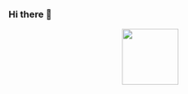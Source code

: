### Hi there 👋
<div id="header" align="center">
  <img src="https://media.giphy.com/media/ny7UCd6JETnmE/giphy.gif" width="100"/>
</div>



<!--
**Muzic13/muzic13** is a ✨ _special_ ✨ repository because its `README.md` (this file) appears on your GitHub profile.

Here are some ideas to get you started:

- 🔭 I’m currently working on ...
- 🌱 I’m currently learning ...
- 👯 I’m looking to collaborate on ...
- 🤔 I’m looking for help with ...
- 💬 Ask me about ...
- 📫 How to reach me: ...
- 😄 Pronouns: ...
- ⚡ Fun fact: ...
-->
